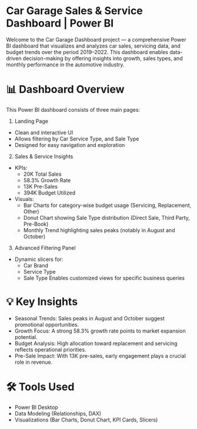 # Car Garage Sales & Service Dashboard | Power BI

Welcome to the Car Garage Dashboard project — a comprehensive Power BI dashboard that visualizes and analyzes car sales, servicing data, and budget trends over the period 2019–2022. This dashboard enables data-driven decision-making by offering insights into growth, sales types, and monthly performance in the automotive industry.

# 📊 Dashboard Overview

This Power BI dashboard consists of three main pages:
1. Landing Page
- Clean and interactive UI
- Allows filtering by Car Service Type, and Sale Type
- Designed for easy navigation and exploration

2. Sales & Service Insights
- KPIs:
  - 20K Total Sales
  - 58.3% Growth Rate
  - 13K Pre-Sales
  - 394K Budget Utilized
- Visuals:
  - Bar Charts for category-wise budget usage (Servicing, Replacement, Other)
  - Donut Chart showing Sale Type distribution (Direct Sale, Third Party, Pre-Book)
  - Monthly Trend highlighting sales peaks (notably in August and October)
    
3. Advanced Filtering Panel
- Dynamic slicers for:
  - Car Brand
  - Service Type
  - Sale Type
Enables customized views for specific business queries

# 💡 Key Insights
- Seasonal Trends: Sales peaks in August and October suggest promotional opportunities.
- Growth Focus: A strong 58.3% growth rate points to market expansion potential.
- Budget Analysis: High allocation toward replacement and servicing reflects operational priorities.
- Pre-Sale Impact: With 13K pre-sales, early engagement plays a crucial role in revenue.

# 🛠️ Tools Used
- Power BI Desktop
- Data Modeling (Relationships, DAX)
- Visualizations (Bar Charts, Donut Chart, KPI Cards, Slicers)
